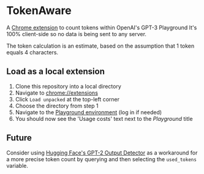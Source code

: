 # TokenAware
A [Chrome extension](https://chrome.google.com/webstore/detail/tokenaware/ngcligbdheofopbokngenlgdpalociaf) to count tokens within OpenAI's GPT-3 Playground
It's 100% client-side so no data is being sent to any server.

The token calculation is an estimate, based on the assumption that 1 token equals 4 characters.

## Load as a local extension
1. Clone this repository into a local directory
2. Navigate to [chrome://extensions](chrome://extensions)
3. Click `Load unpacked` at the top-left corner
4. Choose the directory from step 1
5. Navigate to the [Playground environment](https://beta.openai.com/playground) (log in if needed)
6. You should now see the 'Usage costs' text next to the *_Playground_* title 

## Future
Consider using [Hugging Face's GPT-2 Output Detector](https://huggingface.co/openai-detector) as a workaround for a more precise token count by querying and then selecting the `used_tokens` variable. 
